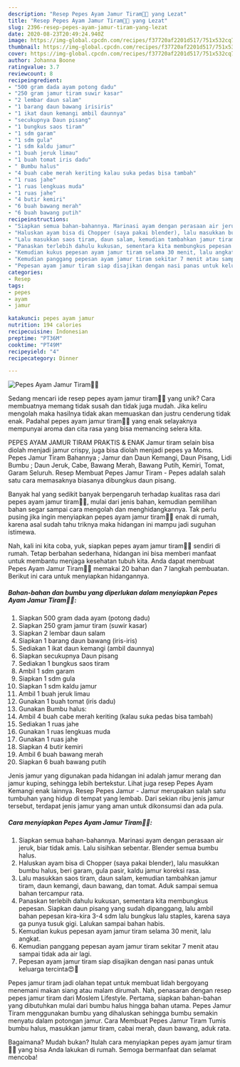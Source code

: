 ```yaml
---
description: "Resep Pepes Ayam Jamur Tiram👩‍🍳 yang Lezat"
title: "Resep Pepes Ayam Jamur Tiram👩‍🍳 yang Lezat"
slug: 2396-resep-pepes-ayam-jamur-tiram-yang-lezat
date: 2020-08-23T20:49:24.940Z
image: https://img-global.cpcdn.com/recipes/f37720af2201d517/751x532cq70/pepes-ayam-jamur-tiram👩🍳-foto-resep-utama.jpg
thumbnail: https://img-global.cpcdn.com/recipes/f37720af2201d517/751x532cq70/pepes-ayam-jamur-tiram👩🍳-foto-resep-utama.jpg
cover: https://img-global.cpcdn.com/recipes/f37720af2201d517/751x532cq70/pepes-ayam-jamur-tiram👩🍳-foto-resep-utama.jpg
author: Johanna Boone
ratingvalue: 3.7
reviewcount: 8
recipeingredient:
- "500 gram dada ayam potong dadu"
- "250 gram jamur tiram suwir kasar"
- "2 lembar daun salam"
- "1 barang daun bawang irisiris"
- "1 ikat daun kemangi ambil daunnya"
- "secukupnya Daun pisang"
- "1 bungkus saos tiram"
- "1 sdm garam"
- "1 sdm gula"
- "1 sdm kaldu jamur"
- "1 buah jeruk limau"
- "1 buah tomat iris dadu"
- " Bumbu halus"
- "4 buah cabe merah keriting kalau suka pedas bisa tambah"
- "1 ruas jahe"
- "1 ruas lengkuas muda"
- "1 ruas jahe"
- "4 butir kemiri"
- "6 buah bawang merah"
- "6 buah bawang putih"
recipeinstructions:
- "Siapkan semua bahan-bahannya. Marinasi ayam dengan perasaan air jeruk, biar tidak amis. Lalu sisihkan sebentar. Blender semua bumbu halus."
- "Haluskan ayam bisa di Chopper (saya pakai blender), lalu masukkan bumbu halus, beri garam, gula pasir, kaldu jamur koreksi rasa."
- "Lalu masukkan saos tiram, daun salam, kemudian tambahkan jamur tiram, daun kemangi, daun bawang, dan tomat. Aduk sampai semua bahan tercampur rata."
- "Panaskan terlebih dahulu kukusan, sementara kita membungkus pepesan. Siapkan daun pisang yang sudah dipanggang, lalu ambil bahan pepesan kira-kira 3-4 sdm lalu bungkus lalu staples, karena saya ga punya tusuk gigi. Lalukan sampai bahan habis."
- "Kemudian kukus pepesan ayam jamur tiram selama 30 menit, lalu angkat."
- "Kemudian panggang pepesan ayam jamur tiram sekitar 7 menit atau sampai tidak ada air lagi."
- "Pepesan ayam jamur tiram siap disajikan dengan nasi panas untuk keluarga tercinta😍💖"
categories:
- Resep
tags:
- pepes
- ayam
- jamur

katakunci: pepes ayam jamur 
nutrition: 194 calories
recipecuisine: Indonesian
preptime: "PT36M"
cooktime: "PT49M"
recipeyield: "4"
recipecategory: Dinner

---
```



![Pepes Ayam Jamur Tiram👩‍🍳](https://img-global.cpcdn.com/recipes/f37720af2201d517/751x532cq70/pepes-ayam-jamur-tiram👩🍳-foto-resep-utama.jpg)

Sedang mencari ide resep pepes ayam jamur tiram👩‍🍳 yang unik? Cara membuatnya memang tidak susah dan tidak juga mudah. Jika keliru mengolah maka hasilnya tidak akan memuaskan dan justru cenderung tidak enak. Padahal pepes ayam jamur tiram👩‍🍳 yang enak selayaknya mempunyai aroma dan cita rasa yang bisa memancing selera kita.

PEPES AYAM JAMUR TIRAM PRAKTIS &amp; ENAK Jamur tiram selain bisa diolah menjadi jamur crispy, juga bisa diolah menjadi pepes ya Moms. Pepes Jamur Tiram Bahannya ; Jamur dan Daun Kemangi, Daun Pisang, Lidi Bumbu ; Daun Jeruk, Cabe, Bawang Merah, Bawang Putih, Kemiri, Tomat, Garam Seluruh. Resep Membuat Pepes Jamur Tiram - Pepes adalah salah satu cara memasaknya biasanya dibungkus daun pisang.

Banyak hal yang sedikit banyak berpengaruh terhadap kualitas rasa dari pepes ayam jamur tiram👩‍🍳, mulai dari jenis bahan, kemudian pemilihan bahan segar sampai cara mengolah dan menghidangkannya. Tak perlu pusing jika ingin menyiapkan pepes ayam jamur tiram👩‍🍳 enak di rumah, karena asal sudah tahu triknya maka hidangan ini mampu jadi suguhan istimewa.


Nah, kali ini kita coba, yuk, siapkan pepes ayam jamur tiram👩‍🍳 sendiri di rumah. Tetap berbahan sederhana, hidangan ini bisa memberi manfaat untuk membantu menjaga kesehatan tubuh kita. Anda dapat membuat Pepes Ayam Jamur Tiram👩‍🍳 memakai 20 bahan dan 7 langkah pembuatan. Berikut ini cara untuk menyiapkan hidangannya.

<!--inarticleads1-->

##### Bahan-bahan dan bumbu yang diperlukan dalam menyiapkan Pepes Ayam Jamur Tiram👩‍🍳:

1. Siapkan 500 gram dada ayam (potong dadu)
1. Siapkan 250 gram jamur tiram (suwir kasar)
1. Siapkan 2 lembar daun salam
1. Siapkan 1 barang daun bawang (iris-iris)
1. Sediakan 1 ikat daun kemangi (ambil daunnya)
1. Siapkan secukupnya Daun pisang
1. Sediakan 1 bungkus saos tiram
1. Ambil 1 sdm garam
1. Siapkan 1 sdm gula
1. Siapkan 1 sdm kaldu jamur
1. Ambil 1 buah jeruk limau
1. Gunakan 1 buah tomat (iris dadu)
1. Gunakan  Bumbu halus:
1. Ambil 4 buah cabe merah keriting (kalau suka pedas bisa tambah)
1. Sediakan 1 ruas jahe
1. Gunakan 1 ruas lengkuas muda
1. Gunakan 1 ruas jahe
1. Siapkan 4 butir kemiri
1. Ambil 6 buah bawang merah
1. Siapkan 6 buah bawang putih


Jenis jamur yang digunakan pada hidangan ini adalah jamur merang dan jamur kuping, sehingga lebih bertekstur. Lihat juga resep Pepes Ayam Kemangi enak lainnya. Resep Pepes Jamur - Jamur merupakan salah satu tumbuhan yang hidup di tempat yang lembab. Dari sekian ribu jenis jamur tersebut, terdapat jenis jamur yang aman untuk dikonsumsi dan ada pula. 

<!--inarticleads2-->

##### Cara menyiapkan Pepes Ayam Jamur Tiram👩‍🍳:

1. Siapkan semua bahan-bahannya. Marinasi ayam dengan perasaan air jeruk, biar tidak amis. Lalu sisihkan sebentar. Blender semua bumbu halus.
1. Haluskan ayam bisa di Chopper (saya pakai blender), lalu masukkan bumbu halus, beri garam, gula pasir, kaldu jamur koreksi rasa.
1. Lalu masukkan saos tiram, daun salam, kemudian tambahkan jamur tiram, daun kemangi, daun bawang, dan tomat. Aduk sampai semua bahan tercampur rata.
1. Panaskan terlebih dahulu kukusan, sementara kita membungkus pepesan. Siapkan daun pisang yang sudah dipanggang, lalu ambil bahan pepesan kira-kira 3-4 sdm lalu bungkus lalu staples, karena saya ga punya tusuk gigi. Lalukan sampai bahan habis.
1. Kemudian kukus pepesan ayam jamur tiram selama 30 menit, lalu angkat.
1. Kemudian panggang pepesan ayam jamur tiram sekitar 7 menit atau sampai tidak ada air lagi.
1. Pepesan ayam jamur tiram siap disajikan dengan nasi panas untuk keluarga tercinta😍💖


Pepes jamur tiram jadi olahan tepat untuk membuat lidah bergoyang menemani makan siang atau malam dirumah. Nah, penasaran dengan resep pepes jamur tiram dari Moslem Lifestyle. Pertama, siapkan bahan-bahan yang dibutuhkan mulai dari bumbu halus hingga bahan utama. Pepes Jamur Tiram menggunakan bumbu yang dihaluskan sehingga bumbu semakin menyatu dalam potongan jamur. Cara Membuat Pepes Jamur Tiram Tumis bumbu halus, masukkan jamur tiram, cabai merah, daun bawang, aduk rata. 

Bagaimana? Mudah bukan? Itulah cara menyiapkan pepes ayam jamur tiram👩‍🍳 yang bisa Anda lakukan di rumah. Semoga bermanfaat dan selamat mencoba!
